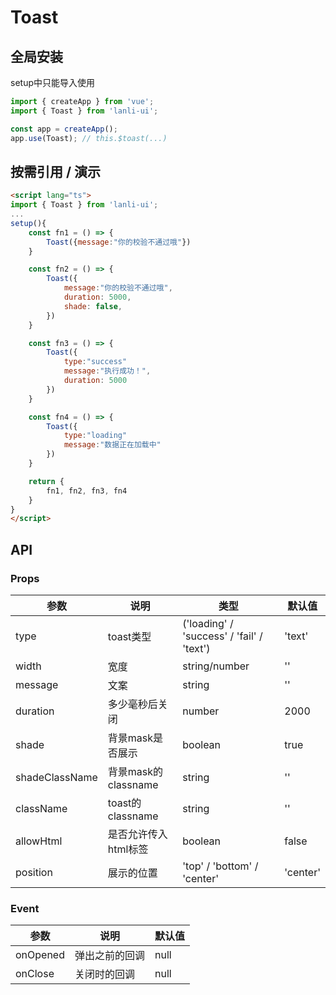 
# Toast
## 全局安装
setup中只能导入使用
```js
import { createApp } from 'vue';
import { Toast } from 'lanli-ui';

const app = createApp();
app.use(Toast); // this.$toast(...)
```

## 按需引用 / 演示
```html
<script lang="ts">
import { Toast } from 'lanli-ui';
...
setup(){
    const fn1 = () => {
        Toast({message:"你的校验不通过哦"})
    }

    const fn2 = () => {
        Toast({
            message:"你的校验不通过哦",
            duration: 5000,
            shade: false,
        })
    }

    const fn3 = () => {
        Toast({
            type:"success"
            message:"执行成功！",
            duration: 5000
        })
    }

    const fn4 = () => {
        Toast({
            type:"loading"
            message:"数据正在加载中"
        })
    }

    return {
        fn1, fn2, fn3, fn4
    }
}
</script>
```


## API
### Props
|参数|说明|类型|默认值|
|--|--|--|--|
|type|toast类型|('loading' / 'success' / 'fail' / 'text')|'text'|
|width|宽度| string/number |''|
|message|文案| string |''|
|duration|多少毫秒后关闭| number |2000|
|shade|背景mask是否展示| boolean |true|
|shadeClassName|背景mask的classname| string |''|
|className|toast的classname| string |''|
|allowHtml|是否允许传入html标签| boolean |false|
|position|展示的位置| 'top' / 'bottom' / 'center' |'center'|

### Event
|参数|说明|默认值|
|--|--|--|
|onOpened|弹出之前的回调|null|
|onClose|关闭时的回调|null|




